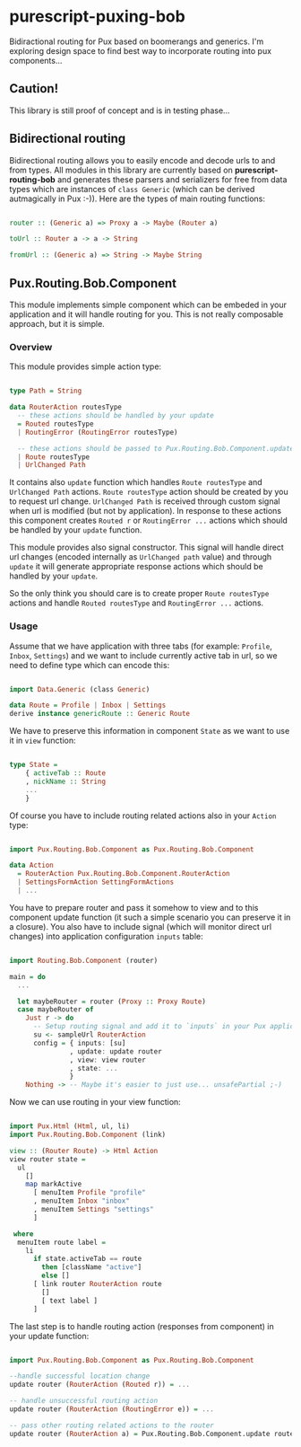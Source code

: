 # purescript-puxing-bob

Bidiractional routing for Pux based on boomerangs and generics. I'm exploring design space to find best way to incorporate routing into pux components...

## Caution!

This library is still proof of concept and is in testing phase...

## Bidirectional routing

Bidirectional routing allows you to easily encode and decode urls to and from types. All modules in this library are currently based on __purescript-routing-bob__ and generates these parsers and serializers for free from data types which are instances of `class Generic` (which can be derived autmagically in Pux :-)).
Here are the types of main routing functions:

```purescript

router :: (Generic a) => Proxy a -> Maybe (Router a)

toUrl :: Router a -> a -> String

fromUrl :: (Generic a) => String -> Maybe String

```

## Pux.Routing.Bob.Component

This module implements simple component which can be embeded in your application and it will handle routing for you. This is not really composable approach, but it is simple.

### Overview

This module provides simple action type:

```purescript

type Path = String

data RouterAction routesType
  -- these actions should be handled by your update
  = Routed routesType
  | RoutingError (RoutingError routesType)

  -- these actions should be passed to Pux.Routing.Bob.Component.update
  | Route routesType
  | UrlChanged Path

```

It contains also `update` function which handles `Route routesType` and `UrlChanged Path` actions. `Route routesType` action should be created by you to request url change. `UrlChanged Path` is received through custom signal when url is modified (but not by application). In response to these actions this component creates `Routed r` or `RoutingError ...` actions which should be handled by your `update` function.

This module provides also signal constructor. This signal will handle direct url changes (encoded internally as `UrlChanged path` value) and through `update` it will generate appropriate response actions which should be handled by your `update`.

So the only think you should care is to create proper `Route routesType` actions and handle `Routed routesType` and `RoutingError ...` actions.

### Usage

Assume that we have application with three tabs (for example: `Profile`, `Inbox`, `Settings`) and we want to include currently active tab in url, so we need to define type which can encode this:

```purescript

import Data.Generic (class Generic)

data Route = Profile | Inbox | Settings
derive instance genericRoute :: Generic Route

```

We have to preserve this information in component `State` as we want to use it in `view` function:

```purescript

type State =
    { activeTab :: Route
    , nickName :: String
    ...
    }

```

Of course you have to include routing related actions also in your `Action` type:

```purescript

import Pux.Routing.Bob.Component as Pux.Routing.Bob.Component

data Action
  = RouterAction Pux.Routing.Bob.Component.RouterAction
  | SettingsFormAction SettingFormActions
  | ...

```


You have to prepare router and pass it somehow to view and to this component update function (it such a simple scenario you can preserve it in a closure).
You also have to include signal (which will monitor direct url changes) into application configuration `inputs` table:

```purescript

import Routing.Bob.Component (router)

main = do
  ...

  let maybeRouter = router (Proxy :: Proxy Route)
  case maybeRouter of
    Just r -> do
      -- Setup routing signal and add it to `inputs` in your Pux application config):
      su <- sampleUrl RouterAction
      config = { inputs: [su]
               , update: update router
               , view: view router
               , state: ...
               }
    Nothing -> -- Maybe it's easier to just use... unsafePartial ;-)

```

Now we can use routing in your view function:

```purescript

import Pux.Html (Html, ul, li)
import Pux.Routing.Bob.Component (link)

view :: (Router Route) -> Html Action
view router state =
  ul
    []
    map markActive
      [ menuItem Profile "profile"
      , menuItem Inbox "inbox"
      , menuItem Settings "settings"
      ]

 where
  menuItem route label =
    li
      if state.activeTab == route
        then [className "active"]
        else []
      [ link router RouterAction route
        []
        [ text label ]
      ]

```

The last step is to handle routing action (responses from component) in your update function:

```purescript

import Pux.Routing.Bob.Component as Pux.Routing.Bob.Component

--handle successful location change
update router (RouterAction (Routed r)) = ...

-- handle unsuccessful routing action
update router (RouterAction (RoutingError e)) = ...

-- pass other routing related actions to the router
update router (RouterAction a) = Pux.Routing.Bob.Component.update router a

```


